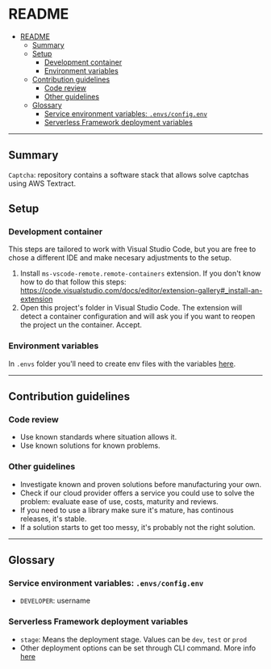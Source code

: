 # README

- [README](#readme)
  - [Summary](#summary)
  - [Setup](#setup)
    - [Development container](#development-container)
    - [Environment variables](#environment-variables)
  - [Contribution guidelines](#contribution-guidelines)
    - [Code review](#code-review)
    - [Other guidelines](#other-guidelines)
  - [Glossary](#glossary)
    - [Service environment variables: `.envs/config.env`](#service-environment-variables-envsconfigenv)
    - [Serverless Framework deployment variables](#serverless-framework-deployment-variables)

---

## Summary

`Captcha`: repository contains a software stack that allows solve captchas using AWS Textract.

## Setup

### Development container

This steps are tailored to work with Visual Studio Code, but you are free to chose a different IDE and make necesary adjustments to the setup.

1. Install `ms-vscode-remote.remote-containers` extension. If you don't know how to do that follow this steps: <https://code.visualstudio.com/docs/editor/extension-gallery#_install-an-extension>
2. Open this project's folder in Visual Studio Code. The extension will detect a container configuration and will ask you if you want to reopen the project un the container. Accept.

### Environment variables

In `.envs` folder you'll need to create env files with the variables [here](#glossary).

---
## Contribution guidelines

### Code review

- Use known standards where situation allows it.
- Use known solutions for known problems.

### Other guidelines

- Investigate known and proven solutions before manufacturing your own.
- Check if our cloud provider offers a service you could use to solve the problem: evaluate ease of use, costs, maturity and reviews.
- If you need to use a library make sure it's mature, has continous releases, it's stable.
- If a solution starts to get too messy, it's probably not the right solution.

---

## Glossary

### Service environment variables: `.envs/config.env`

- `DEVELOPER`: username

### Serverless Framework deployment variables

- `stage`: Means the deployment stage. Values can be `dev`, `test` or `prod`
- Other deployment options can be set through CLI command. More info [here](https://www.serverless.com/framework/docs/providers/aws/cli-reference/deploy/)